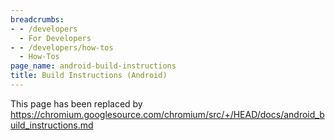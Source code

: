 ```yaml
---
breadcrumbs:
- - /developers
  - For Developers
- - /developers/how-tos
  - How-Tos
page_name: android-build-instructions
title: Build Instructions (Android)
---
```


This page has been replaced by
<https://chromium.googlesource.com/chromium/src/+/HEAD/docs/android_build_instructions.md>